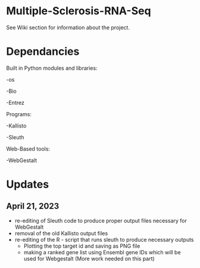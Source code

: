 # Multiple-Sclerosis-RNA-Seq
See Wiki section for information about the project.

# Dependancies
Built in Python modules and libraries:

-os

-Bio

-Entrez

Programs:

-Kallisto 

-Sleuth

Web-Based tools:

-WebGestalt




# Updates

## April 21, 2023

- re-editing of Sleuth code to produce proper output files necessary for WebGestalt
- removal of the old Kallisto output files
- re-editing of the R - script that runs sleuth to produce necessary outputs
  - Plotting the top target id and saving as PNG file 
  - making a ranked gene list using Ensembl gene IDs which will be used for Webgestalt (More work needed on this part)
